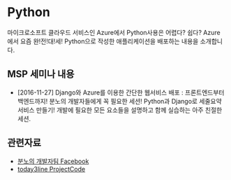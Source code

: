 # Python
마이크로소프트 클라우드 서비스인 Azure에서 Python사용은 어렵다? 쉽다? Azure 에서 요즘 완!전!대!세! Python으로 작성한 애플리케이션을 배포하는 내용을 소개합니다. 

## MSP 세미나 내용
* [2016-11-27] Django와 Azure를 이용한 간단한 웹서비스 배포 : 프론트엔드부터 백엔드까지! 분노의 개발자들에게 꼭 필요한 세션! Python과 Django로 세줄요약 서비스 만들기! 개발에 필요한 모든 요소들을 설명하고 함께 실습하는 아주 친절한 세션.   

## 관련자료 
* [분노의 개발자팀 Facebook](https://www.facebook.com/mspdjango2016/)
* [today3line ProjectCode](https://github.com/juice500ml/today3line)
